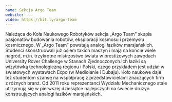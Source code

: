```yaml
---
name: Sekcja Argo Team
website: ---
video: https://bit.ly/argo-team
---
```

Należąca do Koła Naukowego Robotyków sekcja „Argo Team” skupia pasjonatów budowania robotów, eksploracji kosmosu i przemysłu kosmicznego. W „Argo Team” powstają analogi łazików marsjańskich. Studenci skonstruowali już osiem takich maszyn i mają na koncie wiele nagród, m.in. trzykrotne mistrzostwo świata w prestiżowych zawodach University Rover Challenge w Stanach Zjednoczonych.Ich łaziki są wizytówką technologiczną regionu i Polski, czego przykładem jest udział w światowych wystawach Expo (w Mediolanie i Dubaju). Koło naukowe daje też studentom szansę na współpracę z przedstawicielami znaczących firm z różnych branż. Od 2011 roku reprezentanci Wydziału Mechanicznego stale utrzymują się w pierwszej dziesiątce najlepszych na świecie drużyn konstruujących analogi łazików marsjańskich. 